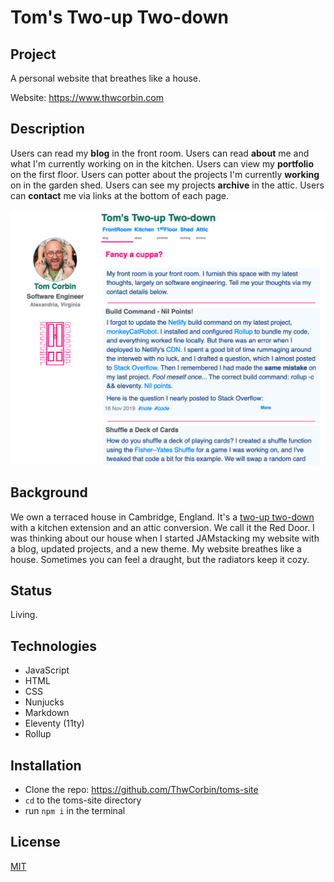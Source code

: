 # Tom's Two-up Two-down

## Project

A personal website that breathes like a house.

Website: https://www.thwcorbin.com

## Description

Users can read my **blog** in the front room. Users can read **about** me and what I'm currently working on in the kitchen. Users can view my **portfolio** on the first floor. Users can potter about the projects I'm currently **working** on in the garden shed. Users can see my projects **archive** in the attic. Users can **contact** me via links at the bottom of each page.

![Tom's Two-up Two-down screenshot](./toms-site.png "Tom's personal website")

## Background

We own a terraced house in Cambridge, England. It's a [two-up two-down](https://dictionary.cambridge.org/dictionary/english/two-up-two-down "Definition of two-up two-down") with a kitchen extension and an attic conversion. We call it the Red Door. I was thinking about our house when I started JAMstacking my website with a blog, updated projects, and a new theme. My website breathes like a house. Sometimes you can feel a draught, but the radiators keep it cozy.

## Status

Living.

## Technologies

- JavaScript
- HTML
- CSS
- Nunjucks
- Markdown
- Eleventy (11ty)
- Rollup

## Installation

- Clone the repo: https://github.com/ThwCorbin/toms-site
- `cd` to the toms-site directory
- run `npm i` in the terminal

## License

[MIT](LICENSE.txt "MIT License text file")

